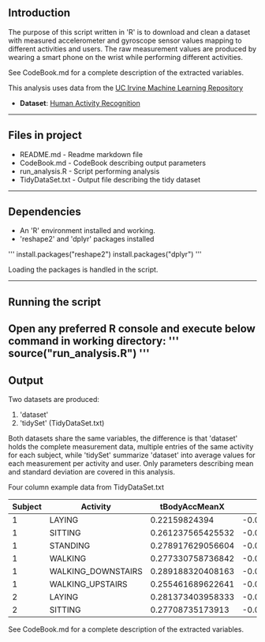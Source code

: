## Introduction
The purpose of this script written in 'R' is to download and clean a dataset
with measured accelerometer and gyroscope sensor values mapping to different
activities and users. The raw measurement values are produced by wearing a
smart phone on the wrist while performing different activities. 

See CodeBook.md for a complete description of the extracted variables.

This analysis uses data from
the <a href="http://archive.ics.uci.edu/ml/datasets/Human+Activity+Recognition+Using+Smartphones">UC Irvine Machine
Learning Repository</a>
* <b>Dataset</b>: <a href="https://d396qusza40orc.cloudfront.net/getdata%2Fprojectfiles%2FUCI%20HAR%20Dataset.zip ">Human Activity Recognition</a>

---
## Files in project
  * README.md       - Readme markdown file
  * CodeBook.md     - CodeBook describing output parameters
  * run_analysis.R  - Script performing analysis
  * TidyDataSet.txt - Output file describing the tidy dataset

---
## Dependencies

* An 'R' environment installed and working.
* 'reshape2' and 'dplyr' packages installed

'''
install.packages("reshape2")
install.packages("dplyr")
'''

Loading the packages is handled in the script.

---
## Running the script

Open any preferred R console and execute below command in working directory:
'''
source("run_analysis.R")
'''
---
## Output

Two datasets are produced:
1. 'dataset'
2. 'tidySet' (TidyDataSet.txt)

Both datasets share the same variables, the difference is that 'dataset' holds
the complete measurement data, multiple entries of the same activity for each
subject, while 'tidySet' summarize 'dataset' into average values for each
measurement per activity and user. Only parameters describing mean and
standard deviation are covered in this analysis.

Four column example data from TidyDataSet.txt

| Subject | Activity           | tBodyAccMeanX     | tBodyAccMeanY        | ... |
|---------|--------------------|-------------------|----------------------|-----|
| 1       | LAYING             | 0.22159824394     | -0.0405139534294     | ... |
| 1       | SITTING            | 0.261237565425532 | -0.00130828765170213 | ... |
| 1       | STANDING           | 0.278917629056604 | -0.0161375901037736  | ... |
| 1       | WALKING            | 0.277330758736842 | -0.0173838185273684  | ... |
| 1       | WALKING_DOWNSTAIRS | 0.289188320408163 | -0.00991850461020408 | ... |
| 1       | WALKING_UPSTAIRS   | 0.255461689622641 | -0.0239531492643396  | ... |
| 2       | LAYING             | 0.281373403958333 | -0.0181587397583333  | ... |
| 2       | SITTING            | 0.27708735173913  | -0.0156879937282609  | ... |


See CodeBook.md for a complete description of the extracted variables.